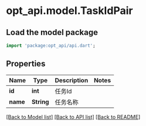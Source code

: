 # opt_api.model.TaskIdPair

## Load the model package
```dart
import 'package:opt_api/api.dart';
```

## Properties
Name | Type | Description | Notes
------------ | ------------- | ------------- | -------------
**id** | **int** | 任务Id | 
**name** | **String** | 任务名称 | 

[[Back to Model list]](../README.md#documentation-for-models) [[Back to API list]](../README.md#documentation-for-api-endpoints) [[Back to README]](../README.md)


